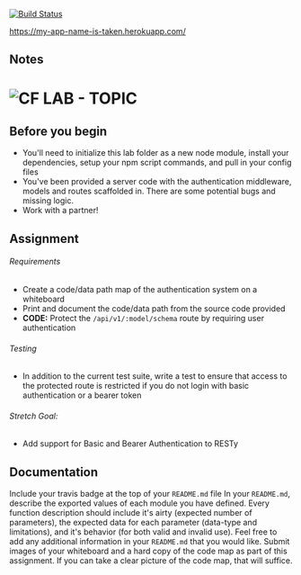 [![Build Status](https://travis-ci.com/icathaid/lab-13.svg?branch=james)](https://travis-ci.com/icathaid/lab-13)

https://my-app-name-is-taken.herokuapp.com/


##  Notes














![CF](http://i.imgur.com/7v5ASc8.png) LAB - TOPIC
=================================================


## Before you begin
* You'll need to initialize this lab folder as a new node module, install your dependencies, setup your npm script commands, and pull in your config files
* You've been provided a server code with the authentication middleware, models and routes scaffolded in. There are some potential bugs and missing logic.
* Work with a partner!

## Assignment
###### Requirements
* Create a code/data path map of the authentication system on a whiteboard
* Print and document the code/data path from the source code provided 
* **CODE:** Protect the `/api/v1/:model/schema` route by requiring user authentication

###### Testing
* In addition to the current test suite, write a test to ensure that access to the protected route is restricted if you do not login with basic authentication or a bearer token

###### Stretch Goal:
* Add support for Basic and Bearer Authentication to RESTy 

##  Documentation
Include your travis badge at the top of your `README.md` file
In your `README.md`, describe the exported values of each module you have defined. Every function description should include it's airty (expected number of parameters), the expected data for each parameter (data-type and limitations), and it's behavior (for both valid and invalid use). Feel free to add any additional information in your `README.md` that you would like.
Submit images of your whiteboard and a hard copy of the code map as part of this assignment. If you can take a clear picture of the code map, that will suffice.

